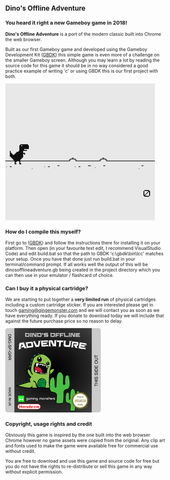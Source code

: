 ## Dino's Offline Adventure

### You heard it right a new Gameboy game in 2018!

**Dino's Offline Adventure** is a port of the modern classic built into Chrome the web browser.  

Built as our first Gameboy game and developed using the Gameboy Development Kit ([GBDK](http://gbdk.sourceforge.net/)) this simple game is even more of a challenge on the smaller Gameboy screen. Although you may learn a lot by reading the source code for this game it should be in no way considered a good practice example of writing 'c' or using GBDK this is our first project with both.

![Demo](./artwork/dinosofflineadventureanim.gif)

### How do I compile this myself?

First go to ([GBDK](http://gbdk.sourceforge.net/)) and follow the instructions there for installing it on your platform. Then open (in your favourite text edit, I recommend VisualStudio Code) and edit build.bat so that the path to GBDK 'c:\gbdk\bin\lcc' matches your setup. Once you have that done just run build.bat in your terminal/command prompt. If all works well the output of this will be dinosofflineadventure.gb being created in the project directory which you can then use in your emulator / flashcard of choice.

### Can I buy it a physical cartridge?

We are starting to put together a **very limited run** of physical cartridges including a custom cartridge sticker. If you are interested please get in touch [gaming@gingemonster.com](mailto:gaming@gingemonster.com) and we will contact you as soon as we have everything ready. If you donate to download today we will include that against the future purchase price so no reason to delay.

<img src='./artwork/GB_Label.png' width='300' />


### Copyright, usage rights and credit

Obviously this game is inspired by the one built into the web browser Chrome however no game assets were copied from the original. Any clip art and fonts used to make the game were available free for commercial use without credit.

You are free to download and use this game and source code for free but you do not have the rights to re-distribute or sell this game in any way without explicit permission.